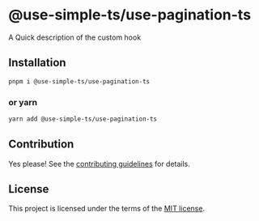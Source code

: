 # @use-simple-ts/use-pagination-ts

A Quick description of the custom hook

## Installation

```sh
pnpm i @use-simple-ts/use-pagination-ts
```

### or yarn

```sh
yarn add @use-simple-ts/use-pagination-ts
```

## Contribution

Yes please! See the
[contributing guidelines](https://github.com/franco4457/use-simple-ts/blob/master/CONTRIBUTING.md)
for details.

## License

This project is licensed under the terms of the
[MIT license](https://github.com/franco4457/use-simple-ts/blob/master/LICENSE).
